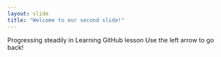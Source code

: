 ```yaml
---
layout: slide
title: "Welcome to our second slide!"
---
```

Progressing steadily in Learning GitHub lesson
Use the left arrow to go back!

